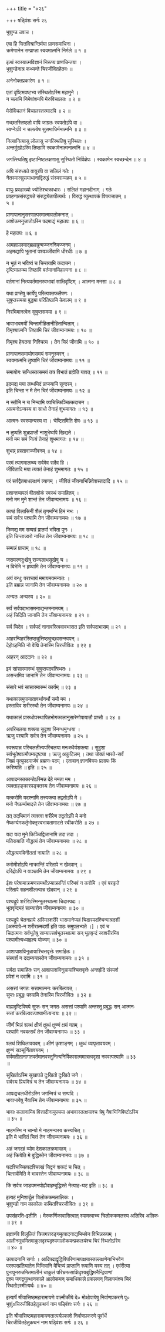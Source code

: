 +++
title = "०२६"

+++
षड्विंशः सर्गः २६  
  
भुशुण्ड उवाच ।  
  
एषा हि चित्तविश्रान्तिर्मया प्राणसमाधिना ।  
क्रमेणानेन सम्प्राप्ता स्वयमात्मनि निर्मले ॥ १ ॥  
  
इत्थं स्वस्यात्मविज्ञानं निरूप्य प्राणचिन्तया ।  
भुशुण्डेनात्र कथ्यन्ते चिरजीवितहेतवः ॥  
  
अनेनोक्तप्रकारेण ॥ १ ॥  
  
एतां दृष्टिमवष्टभ्य संस्थितोऽस्मि महामुने ।  
न चलामि निमेषांशमपि मेरुविचालतः ॥ २ ॥  
  
मेरोर्विचलनं विचालस्तस्मादपि ॥ २ ॥  
  
गच्छतस्तिष्ठतो वापि जाग्रतः स्वपतोऽपि वा ।  
स्वप्नेऽपि न चलत्येष सुसमाधिर्ममात्मनि ॥ ३ ॥  
  
नित्यानित्यासु लोलासु जगत्स्थितिषु सुस्थितः ।  
अन्तर्मुखोऽस्मि तिष्ठामि स्वकामेनात्मनात्मनि ॥ ४ ॥  
  
जगत्स्थितिषु इष्टानिष्टलक्षणासु सुस्थितो निर्विक्षेपः । स्वकामेन स्वच्छन्देन ॥ ४ ॥  
  
अपि संरुध्यते वायुरपि वा सलिलं गतेः ।  
नैतस्मात्सुसमाधानाद्विरुद्धं संस्मराम्यहम् ॥ ५ ॥  
  
वायुः प्रवहाख्यो ज्योतिश्चक्राधारः । सलिलं महानदीनाम् । गतेः   
प्रवहणात्संरुद्ध्यते संरुद्ध्येतापीत्यर्थः । विरुद्धं व्युत्थापकं विषयजातम् ॥   
५ ॥  
  
प्राणापानानुसरणात्परमात्मावलोकनात् ।  
अशोकमनुजातोऽस्मि पदमाद्यं महातपः ॥ ६ ॥  
  
हे महातपः ॥ ६ ॥   
  
आमहाप्रलयाद्ब्रह्मन्नुन्मज्जननिमज्जनम् ।  
अहमद्यापि भूतानां पश्यञ्जीवामि धीरधीः ॥ ७ ॥  
  
न भूतं न भविष्यं च चिन्तयामि कदाचन ।  
दृष्टिमालम्ब्य तिष्ठामि वर्तमानामिहात्मना ॥ ८ ॥  
  
वर्तमानां नित्यवर्तमानस्वभावां साक्षिदृष्टिम् । आत्मना मनसा ॥ ८ ॥  
  
यथा प्राप्तेषु कार्येषु परित्यक्तफलैषणः ।  
सुषुप्तसमया बुद्ध्या परितिष्ठामि केवलम् ॥ ९ ॥  
  
निरभिमानत्वेन सुषुप्तसमया ॥ ९ ॥  
  
भावाभावमयीं चिन्तामीहितानीहितान्विताम् ।  
विमृश्यात्मनि तिष्ठामि चिरं जीवाम्यनामयः ॥ १० ॥  
  
विमृश्य हेयतया निश्चित्य । तेन चिरं जीवामि ॥ १० ॥  
  
प्राणापानसमायोगसमयं समनुस्मरन् ।  
स्वयमात्मनि तुष्यामि चिरं जीवाम्यनामयः ॥ ११ ॥  
  
समायोगः सन्धिस्तत्समयं तत्र विभातं ब्रह्मेति यावत् ॥ ११ ॥  
  
इदमद्य मया लब्धमिदं प्राप्स्यामि सुन्दरम् ।  
इति चिन्ता न मे तेन चिरं जीवाम्यनामयः ॥ १२ ॥  
  
न स्तौमि न च निन्दामि क्वचित्किञ्चित्कदाचन ।  
आत्मनोऽन्यस्य वा साधो तेनाहं शुभमागतः ॥ १३ ॥  
  
आत्मनः स्वस्यान्यस्य वा । चेष्टितमिति शेषः ॥ १३ ॥  
  
न तुष्यति शुभ्रप्राप्तौ नाशुभेष्वपि खिद्यते ।  
मनो मम समं नित्यं तेनाहं शुभमागतः ॥ १४ ॥  
  
शुभन्न् प्रस्तावाज्जीवनम् ॥ १४ ॥  
  
परमं त्यागमालम्ब्य सर्वमेव सदैव हि ।  
जीवितादि मया त्यक्तं तेनाहं शुभमागतः ॥ १५ ॥  
  
परं सर्वद्वैतबाधलक्षणं त्यागम् । जीवितं जीवनाभिन्निवेशस्तदादि ॥ १५ ॥  
  
प्रशान्तचापलं वीतशोकं स्वस्थं समाहितम् ।  
मनो मम मुने शान्तं तेन जीवाम्यनामयः ॥ १६ ॥  
  
काष्ठं विलासिनीं शैलं तृणमग्निं हिमं नभः ।  
समं सर्वत्र पश्यामि तेन जीवाम्यनामयः ॥ १७ ॥  
  
किमद्य मम सम्पन्नं प्रातर्वा भविता पुनः ।  
इति चिन्ताज्वरो नास्ति तेन जीवाम्यनामयः ॥ १८ ॥  
  
सम्पन्नं प्राप्तम् ॥ १८ ॥  
  
जरामरणदुःखेषु राज्यलाभसुखेषु च ।  
न बिभेमि न हृष्यामि तेन जीवाम्यनामयः ॥ १९ ॥  
  
अयं बन्धुः परश्चायं ममायमयमन्यतः ।  
इति ब्रह्मन्न जानामि तेन जीवाम्यनामयः ॥ २० ॥  
  
अन्यतः अन्यस्य ॥ २० ॥  
  
सर्वं सर्वपदाभासमनाद्यन्तमनामयम् ।  
अहं चिदिति जानामि तेन जीवाम्यनामयः ॥ २१ ॥  
  
सर्व चिदेव । सर्वपदं नानावस्त्विवावभासत इति सर्वपदाभासम् ॥ २१ ॥  
  
आहरन्विहरंस्तिष्ठन्नुत्तिष्ठन्नुच्छ्वसन्स्वपन् ।  
देहोऽहमिति नो वेद्मि तेनास्मि चिरजीवितः ॥ २२ ॥  
  
आहरन् आददानः ॥ २२ ॥  
  
इमं सांसारमारम्भं सुषुप्तपदवत्स्थितः ।  
असन्तमिव जानामि तेन जीवाम्यनामयः ॥ २३ ॥  
  
संसारे भवं सांसारमारम्भं कार्यम् ॥ २३ ॥  
  
यथाकालमुपायातावर्थानर्थौ समौ मम ।  
हस्ताविव शरीरस्थौ तेन जीवाम्यनामयः ॥ २४ ॥  
  
यथाकालं प्रारब्धोपस्थापितभोगकालानुसारेणोपायातौ प्राप्तौ ॥ २४ ॥  
  
अपरिचलया शक्त्या सुदृशा स्निग्धमुग्धया ।  
ऋजु पश्यामि सर्वत्र तेन जीवाम्यनामयः ॥ २५ ॥  
  
स्वरूपान्न परिचलतीत्यपरिचलया मनःस्थैर्यशक्त्या । सुदृशा   
सर्वभूतेष्वात्मौपम्यदृष्ट्या । ऋजु अकुटिलम् । तथा चोक्तं भारते-सर्वं   
जिह्मं मृत्युपदमार्जवं ब्रह्मणः पदम् । एतावान् ज्ञानविषयः प्रलापः किं   
करिष्यति ॥ इति ॥ २५ ॥  
  
आपादमस्तकान्तेऽस्मिन्न देहे ममता मम ।  
त्यक्ताहङ्कारपङ्क्तस्य तेन जीवाम्यनामयः ॥ २६ ॥  
  
यत्करोमि यदश्नामि तत्त्यक्त्वा तद्वतोऽपि मे ।  
मनो नैष्कर्म्यमादत्ते तेन जीवाम्यनामयः ॥ २७ ॥  
  
तत् तदभिमानं त्यक्त्वा शरीरेण तद्वतोऽपि मे मनो   
नैष्कर्म्यमकर्तृभोक्तृस्वभावतामादत्ते स्वीकरोति ॥ २७ ॥  
  
यदा यदा मुने किञ्चिद्विजानामि तदा तदा ।  
मतिरायाति नौद्धत्यं तेन जीवाम्यनामयः ॥ २८ ॥  
  
औद्धत्यमविनीततां नायाति ॥ २८ ॥  
  
करोमीशोऽपि नाक्रान्तिं परितापे न खेदवान् ।  
दरिद्रोऽपि न वाञ्छामि तेन जीवाम्यनामयः ॥ २९ ॥  
  
ईशः परेषामाक्रमणसमर्थोऽप्याक्रान्तिं परिभवं न करोमि । एवं परकृते   
परितापे सहनशीलत्वान्न खेदवान् ॥ २९ ॥  
  
पश्यद्रूपे शरीरेऽस्मिन्भूतस्थात्मा चिदास्पदः ।  
भूतवृन्दमहं साम्यात्तेन जीवाम्यनामयः ॥ ३० ॥  
  
पश्यद्रूपे चेतनप्राये अस्मिञ्शरीरे भासमानेप्यहं चिदास्पदश्चिन्मात्रदर्शी   
[अस्याग्रे-न शरीरात्मदर्शी इति पाठः समुपलभ्यते ।] । एवं च   
चिदात्मनः सर्वभूतेषु साम्यात्सर्वभूतस्थात्मा सन् भूतवृन्दं स्वशरीरमिव   
पश्यामीत्यध्याहृत्य योज्यम् ॥ ३० ॥  
  
आशापाशविनुन्नायाश्चित्तवृत्तेः समाहितः ।  
संस्पर्शं न ददाम्यन्तस्तेन जीवाम्यनामयः ॥ ३१ ॥  
  
सर्वदा समाहितः सन् आशापाशविनुन्नायाश्चित्तवृत्तेः अन्तर्हृदि संस्पर्श   
प्रवेशं न ददामि ॥ ३१ ॥  
  
असत्तां जगतः सत्तामात्मनः करबिल्ववत् ।  
सुप्तः प्रबुद्धः पश्यामि तेनास्मि चिरजीवितः ॥ ३२ ॥  
  
बाह्यदृष्टिविषये सुप्तः सन् जगतः असत्तां पश्यामि अन्तस्तु प्रबुद्धः सन् आत्मनः   
सत्तां करबिल्ववत्पश्यामीत्यन्वयः ॥ ३२ ॥  
  
जीर्णं भिन्नं श्लथं क्षीणं क्षुब्धं क्षुण्णं क्षयं गतम् ।  
पश्यामि नववत्सर्वं तेन जीवाम्यनामयः ॥ ३३ ॥  
  
श्लथं शिथिलावयवम् । क्षीणं कृशाङ्गम् । क्षुब्धं व्यापृतावयवम् ।   
क्षुण्णं सञ्चूर्णितावयवम् ।   
सर्वमतीतानागतवर्तमानवस्तुनित्यनिर्विकारात्ममात्रत्वदृशा नववत्पश्यामि ॥ ३३   
॥  
  
सुखितोऽस्मि सुखापन्ने दुःखितो दुःखिते जने ।  
सर्वस्य प्रियमित्रं च तेन जीवाम्यनामयः ॥ ३४ ॥  
  
आपद्यचलधीरोऽस्मि जगन्मित्रं च सम्पदि ।  
भावाभावेषु नैवास्मि तेन जीवाम्यनामयः ॥ ३५ ॥  
  
भावाः कलानामिव वित्तादीनामुपचया अभावास्तत्क्षयाश्च त्रेषु नैवाभिनिविष्टोऽस्मि   
॥ ३५ ॥  
  
नाहमस्मि न चान्यो मे नाहमन्यस्य कस्यचित् ।  
इति मे भावितं चित्तं तेन जीवाम्यनामयः ॥ ३६ ॥  
  
अहं जगदहं व्योम देशकालक्रमावहम् ।  
अहं क्रियेति मे बुद्धिस्तेन जीवाम्यनामयः ॥ ३७ ॥  
  
घटश्चिच्चित्पटश्चित्खं चिद्वनं शकटं च चित् ।  
चित्सर्वमिति मे भावस्तेन जीवाम्यनामयः ॥ ३८ ॥  
  
किं सर्वत्र जाड्यमनपोह्यैवाहम्बुद्धिस्ते नेत्याह-घट इति ॥ ३८ ॥  
  
इत्यहं मुनिशार्दूल त्रिलोककमलालिकः ।  
भुशुण्डो नाम काकोलः कथितश्चिरजीवितः ॥ ३९ ॥  
  
उपसंहरति-इतीति । मेरुकर्णिकावासित्वात् श्यामत्वाच्च त्रिलोककमलस्य अलिरिव अलिकः   
॥ ३९ ॥  
  
ब्रह्मार्णवे विलुलितं त्रिजगत्तरङ्गमुत्पादनाद्यभिभवेन विभिन्नरूपम् ।  
आलीनमुन्नमितमाकुलदृश्यदृश्यमालोकयन्प्रकलयंश्च चिरं स्थितोऽस्मि   
॥ ४० ॥  
  
उत्पादनानि सर्गाः । आदिपदाद्वृद्धिविपरिणामापक्षयास्तल्लक्षणेनाभिभवेन   
परस्परप्रतिघातेन विभिन्नानि वैचित्र्यं प्राप्तानि रूपाणि यस्य तत् । एवंरीत्या   
पुनःपुनरुन्नमितमालीनं चाकुलं परिभ्रमत्साक्षिदृश्यबुद्धिमनैन्द्रियाणां   
दृश्य जगद्व्युत्थानकाले आलोकयन् समाधिकाले प्रकलयन् विलापयंश्च चिरं   
स्थितोऽस्मीत्यर्थः ॥ ४० ॥  
  
इत्यार्षे श्रीवासिष्ठमहारामायणे वाल्मीकीये दे० मोक्षोपायेषु निर्वाणप्रकरणे पू०   
भुशुं०चिरजीवितहेतुकथनं नाम षड्विंशः सर्गः ॥ २६ ॥  
  
इति श्रीवासिष्ठमहारामायणतात्पर्यप्रकाशे निर्वाणप्रकरणे पूर्वार्धे   
चिरजीवितहेतुकथनं नाम षड्विंशः सर्गः ॥ २६ ॥  
  